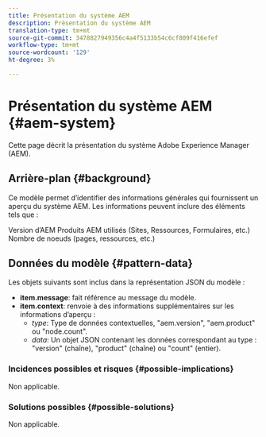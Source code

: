 ```yaml
---
title: Présentation du système AEM
description: Présentation du système AEM
translation-type: tm+mt
source-git-commit: 3478827949356c4a4f5133b54c6cf809f416efef
workflow-type: tm+mt
source-wordcount: '129'
ht-degree: 3%

---
```



# Présentation du système AEM {#aem-system}

Cette page décrit la présentation du système Adobe Experience Manager (AEM).

## Arrière-plan {#background}

Ce modèle permet d’identifier des informations générales qui fournissent un aperçu du système AEM. Les informations peuvent inclure des éléments tels que :

Version d’AEM Produits AEM utilisés (Sites, Ressources, Formulaires, etc.) Nombre de noeuds (pages, ressources, etc.)

## Données du modèle {#pattern-data}

Les objets suivants sont inclus dans la représentation JSON du modèle :

* **item.message**: fait référence au message du modèle.
* **item.context**: renvoie à des informations supplémentaires sur les informations d’aperçu :
   * *type*: Type de données contextuelles, &quot;aem.version&quot;, &quot;aem.product&quot; ou &quot;node.count&quot;.
   * *data*: Un objet JSON contenant les données correspondant au type : &quot;version&quot; (chaîne), &quot;product&quot; (chaîne) ou &quot;count&quot; (entier).

### Incidences possibles et risques {#possible-implications}

Non applicable.

### Solutions possibles  {#possible-solutions}

Non applicable.
